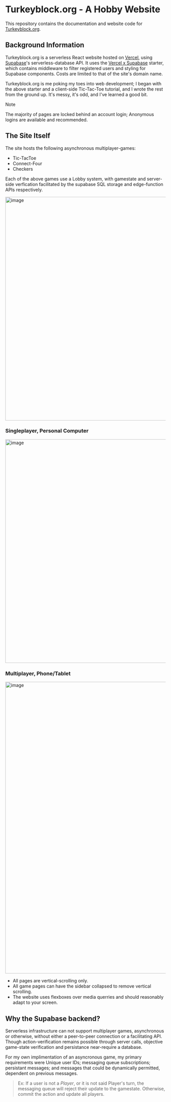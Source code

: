 # Turkeyblock.org - A Hobby Website
This repository contains the documentation and website code for [Turkeyblock.org](https://Turkeyblock.org).

## Background Information
Turkeyblock.org is a serverless React website hosted on [Vercel](https://vercel.com), using [Supabase](https://supabase.com/)'s serverless-database API. It uses the [Vercel x Supabase](https://vercel.com/templates/next.js/supabase) starter, which contains middleware to filter registered users and styling for Supabase components.  Costs are limited to that of the site's domain name.

Turkeyblock.org is me poking my toes into web development; I began with the above starter and a client-side Tic-Tac-Toe tutorial, and I wrote the rest from the ground up. It's messy, it's odd, and I've learned a good bit.

> [!NOTE]
> The majority of pages are locked behind an account login; Anonymous logins are available and recommended.

## The Site Itself
The site hosts the following asynchronous multiplayer-games:
- Tic-TacToe
- Connect-Four
- Checkers

Each of the above games use a Lobby system, with gamestate and server-side verfication facilitated by the supabase SQL storage and edge-function APIs respectively.

<img width="1072" height="700" alt="image" src="https://github.com/user-attachments/assets/b4bdebf0-b838-4201-b74a-1d3c2ad6458b" />


### Singleplayer, Personal Computer

<img width="1072" height="700" alt="image" src="https://github.com/user-attachments/assets/a6a8657d-75a8-4ca1-b9ba-94467ad5d4d7" />

### Multiplayer, Phone/Tablet

<img width="540" height="913" alt="image" src="https://github.com/user-attachments/assets/36ba76cf-bab0-4db3-97f4-eec2be5c227a" />



- All pages are vertical-scrolling only.
- All game pages can have the sidebar collapsed to remove vertical scrolling.
- The website uses flexboxes over media querries and should reasonably adapt to your screen.





## Why the Supabase backend?
Serverless infrastructure can not support multiplayer games, asynchronous or otherwise, without either a peer-to-peer connection or a facilitating API. Though action-verification remains possible through server calls, objective game-state verification and persistance near-require a database.

For my own implimentation of an asyncronous game, my primary requirements were Unique user IDs; messaging queue subscriptions; persistant messages; and messages that could be dynamically permitted, dependent on previous messages.
> Ex: If a user is not a _Player_, or it is not said Player's turn, the messaging queue will reject their update to the gamestate. Otherwise, commit the action and update all players.
  







